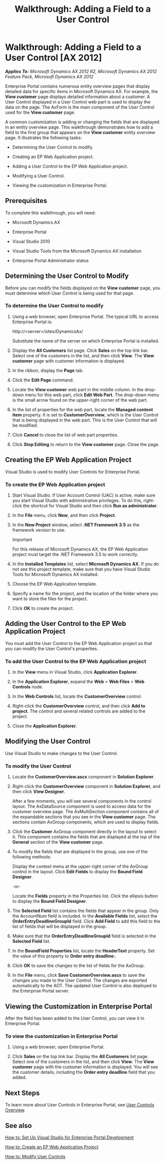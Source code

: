 ﻿---
title: 'Walkthrough: Adding a Field to a User Control'
TOCTitle: 'Walkthrough: Adding a Field to a User Control'
ms:assetid: 6f456230-80ba-41ac-a324-a35e259808b3
ms:mtpsurl: https://msdn.microsoft.com/en-us/library/Cc556964(v=AX.60)
ms:contentKeyID: 35245385
ms.date: 11/07/2012
mtps_version: v=AX.60
---

# Walkthrough: Adding a Field to a User Control [AX 2012]


_**Applies To:** Microsoft Dynamics AX 2012 R2, Microsoft Dynamics AX 2012 Feature Pack, Microsoft Dynamics AX 2012_

Enterprise Portal contains numerous entity overview pages that display detailed data for specific items in Microsoft Dynamics AX. For example, the **View customer** page displays detailed information about a customer. A User Control displayed in a User Control web part is used to display the data on the page. The AxForm is the main component of the User Control used for the **View customer** page.

A common customization is adding or changing the fields that are displayed in an entity overview page. This walkthrough demonstrates how to add a field to the first group that appears on the **View customer** entity overview page. It illustrates the following tasks:

  - Determining the User Control to modify.

  - Creating an EP Web Application project.

  - Adding a User Control to the EP Web Application project.

  - Modifying a User Control.

  - Viewing the customization in Enterprise Portal.

## Prerequisites

To complete this walkthrough, you will need:

  - Microsoft Dynamics AX

  - Enterprise Portal

  - Visual Studio 2010

  - Visual Studio Tools from the Microsoft Dynamics AX installation

  - Enterprise Portal Administrator status

## Determining the User Control to Modify

Before you can modify the fields displayed on the **View customer** page, you must determine which User Control is being used for that page.

### To determine the User Control to modify

1.  Using a web browser, open Enterprise Portal. The typical URL to access Enterprise Portal is:
    
    http://\<server\>/sites/DynamicsAx/
    
    Substitute the name of the server on which Enterprise Portal is installed.

2.  Display the **All Customers** list page. Click **Sales** on the top link bar. Select one of the customers in the list, and then click **View**. The **View customer** page with customer information is displayed.

3.  In the ribbon, display the **Page** tab.

4.  Click the **Edit Page** command.

5.  Locate the **View customer** web part in the middle column. In the drop-down menu for this web part, click **Edit Web Part**. The drop-down menu is the small arrow found on the upper-right corner of the web part.

6.  In the list of properties for the web part, locate the **Managed content item** property. It is set to **CustomerOverview**, which is the User Control that is being displayed in the web part. This is the User Control that will be modified.

7.  Click **Cancel** to close the list of web part properties.

8.  Click **Stop Editing** to return to the **View customer** page. Close the page.

## Creating the EP Web Application Project

Visual Studio is used to modify User Controls for Enterprise Portal.

### To create the EP Web Application project

1.  Start Visual Studio. If User Account Control (UAC) is active, make sure you start Visual Studio with administrative privileges. To do this, right-click the shortcut for Visual Studio and then click **Run as administrator**.

2.  In the **File** menu, click **New**, and then click **Project**.

3.  In the **New Project** window, select **.NET Framework 3.5** as the framework version to use.
    

    > [!IMPORTANT]
    > <P>For this release of Microsoft Dynamics AX, the EP Web Application project must target the .NET Framework 3.5 to work correctly.</P>



4.  In the **Installed Templates** list, select **Microsoft Dynamics AX**. If you do not see this project template, make sure that you have Visual Studio Tools for Microsoft Dynamics AX installed.

5.  Choose the EP Web Application template.

6.  Specify a name for the project, and the location of the folder where you want to store the files for the project.

7.  Click **OK** to create the project.

## Adding the User Control to the EP Web Application Project

You must add the User Control to the EP Web Application project so that you can modify the User Control's properties.

### To add the User Control to the EP Web Application project

1.  In the **View** menu in Visual Studio, click **Application Explorer**.

2.  In the **Application Explorer**, expand the **Web** \> **Web Files** \> **Web Controls** node.

3.  In the **Web Controls** list, locate the **CustomerOverview** control.

4.  Right-click the **CustomerOverview** control, and then click **Add to project**. The control and several related controls are added to the project.

5.  Close the **Application Explorer**.

## Modifying the User Control

Use Visual Studio to make changes to the User Control.

### To modify the User Control

1.  Locate the **CustomerOverview.ascx** component in **Solution Explorer**.

2.  Right-click the **CustomerOverview** component in **Solution Explorer**, and then click **View Designer**.
    
    After a few moments, you will see several components in the control layout. The AxDataSource component is used to access data for the customer overview page. The AxMultiSection component contains all of the expandable sections that you see in the **View customer** page. The sections contain AxGroup components, which are used to display fields.

3.  Click the **Customer** AxGroup component directly in the layout to select it. This component contains the fields that are displayed at the top of the **General** section of the **View customer** page.

4.  To modify the fields that are displayed in the group, use one of the following methods:
    
    Display the context menu at the upper-right corner of the AxGroup control in the layout. Click **Edit Fields** to display the **Bound Field Designer**.
    
    \-or-
    
    Locate the **Fields** property in the Properties list. Click the ellipsis button to display the **Bound Field Designer**.

5.  The **Selected Field** list contains the fields that appear in the group. Only the AccountNum field is included. In the **Available Fields** list, select the **OrderEntryDeadlineGroupId** field. Click **Add Field** to add this field to the list of fields that will be displayed in the group.

6.  Make sure that the **OrderEntryDeadlineGroupId** field is selected in the **Selected Field** list.

7.  In the **BoundField Properties** list, locate the **HeaderText** property. Set the value of this property to **Order entry deadline:**.

8.  Click **OK** to save the changes to the list of fields for the AxGroup.

9.  In the **File** menu, click **Save CustomerOverview.ascx** to save the changes you made to the User Control. The changes are exported automatically to the AOT. The updated User Control is also deployed to the Enterprise Portal server.

## Viewing the Customization in Enterprise Portal

After the field has been added to the User Control, you can view it in Enterprise Portal.

### To view the customization in Enterprise Portal

1.  Using a web browser, open Enterprise Portal.

2.  Click **Sales** on the top link bar. Display the **All Customers** list page. Select one of the customers in the list, and then click **View**. The **View customer** page with the customer information is displayed. You will see the customer details, including the **Order entry deadline** field that you added.

## Next Steps

To learn more about User Controls in Enterprise Portal, see [User Controls Overview](user-controls-overview.md).

## See also

[How to: Set Up Visual Studio for Enterprise Portal Development](how-to-set-up-visual-studio-for-enterprise-portal-development.md)

[How to: Create an EP Web Application Project](how-to-create-an-ep-web-application-project.md)

[How to: Modify User Controls](how-to-modify-user-controls.md)


